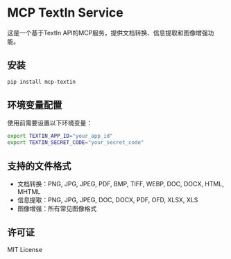 # MCP TextIn Service

这是一个基于TextIn API的MCP服务，提供文档转换、信息提取和图像增强功能。

## 安装

```bash
pip install mcp-textin
```

## 环境变量配置

使用前需要设置以下环境变量：

```bash
export TEXTIN_APP_ID="your_app_id"
export TEXTIN_SECRET_CODE="your_secret_code"
```

## 支持的文件格式

- 文档转换：PNG, JPG, JPEG, PDF, BMP, TIFF, WEBP, DOC, DOCX, HTML, MHTML
- 信息提取：PNG, JPG, JPEG, DOC, DOCX, PDF, OFD, XLSX, XLS
- 图像增强：所有常见图像格式

## 许可证

MIT License
